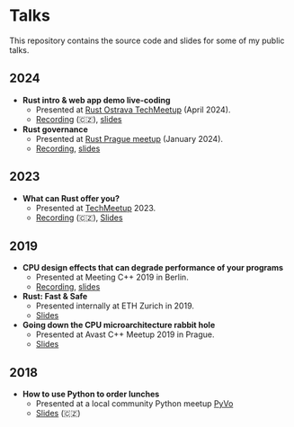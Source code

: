 # Talks
This repository contains the source code and slides for some of my public talks.

## 2024
- **Rust intro & web app demo live-coding**
  - Presented at [Rust Ostrava TechMeetup](https://www.meetup.com/techmeetupostrava/events/299912212/) (April 2024).
  - [Recording](https://youtu.be/YodMJMP2dfA?t=1438) (🇨🇿), [slides](2024/rust-ostrava/rust-intro-live-demo/slides.pdf)
- **Rust governance**
  - Presented at [Rust Prague meetup](https://www.meetup.com/rust-prague/events/298005196/) (January 2024).
  - [Recording](https://youtu.be/d9_ymbFnzM4?t=1039), [slides](2024/rust-prague/rust-governance/slides.pdf)

## 2023
- **What can Rust offer you?**
  - Presented at [TechMeetup](https://techmeetup.cz) 2023.
  - [Recording](https://www.youtube.com/watch?v=bGVYof8WBSI) (🇨🇿), [Slides](2023/techmeetup-rust/slides.pdf)

## 2019
- **CPU design effects that can degrade performance of your programs**
  - Presented at Meeting C++ 2019 in Berlin.
  - [Recording](https://www.youtube.com/watch?v=ICKIMHCw--Y), [slides](2019/meeting-cpp/slides.pdf)
- **Rust: Fast & Safe**
  - Presented internally at ETH Zurich in 2019.
  - [Slides](2019/rust/slides.pdf)
- **Going down the CPU microarchitecture rabbit hole**
  - Presented at Avast C++ Meetup 2019 in Prague.
  - [Slides](2019/avast-cpp/slides/slides.pdf)

## 2018
- **How to use Python to order lunches**
  - Presented at a local community Python meetup [PyVo](https://pyvo.cz/ostrava-pyvo/2018-11/)
  - [Slides](2018/obedy/slides.pdf) (🇨🇿)
